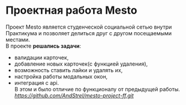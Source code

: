 # Проектная работа Mesto
Проект Mesto является студенческой социальной сетью внутри Практикума и позволяет делиться друг с другом посещаемыми местами.  
В проекте **решались задачи**:  
* валидации карточек,
* добавление новых карточек(с функцией удаления),
* возможность ставить лайки и удалять их,
* настройка работы модальных окон,
* интеграция с api.   
В этом и было отличие по функционалу от предыдущей работы.  
_https://github.com/AndStrel/mesto-project-ff.git_

